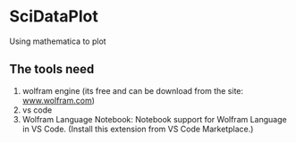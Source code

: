 # SciDataPlot
 Using mathematica to plot
 ## The tools need
 1. wolfram engine (its free and can be download from the site: www.wolfram.com)
 2. vs code
 3. Wolfram Language Notebook: Notebook support for Wolfram Language in VS Code. (Install this extension from VS Code Marketplace.)
